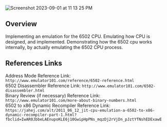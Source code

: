 ![Screenshot 2023-09-01 at 11 13 25 PM](https://github.com/SpinnerX/CPU-Emulator/assets/56617292/61fdc862-4e73-4982-a188-b6eef3f6c043)

## Overview
Implementing an emulation for the 6502 CPU. Emulating how CPU is designed, and implemented. Demonstrating how the 6502 cpu works internally, by actually emulating the 6502 CPU process.

## References Links

Address Mode Reference Link: `http://www.emulator101.com/reference/6502-reference.html`\
6502 Disassembler Reference Link: `http://www.emulator101.com/6502-disassembler.html`\
Binary Review (if necessary) Reference Link: `http://www.emulator101.com/more-about-binary-numbers.html`\
6502 to x86 Dynamic Recompiler Reference Link: `https://jahej.com/alt/2011_06_12_jit-cpu-emulation-a-6502-to-x86-dynamic-recompiler-part-1.html?fbclid=IwAR0JbbeLAEnupoKLE6j10GwipHpPNs_mqzDj2rVjDn_pJztYfNshEDExawE`
